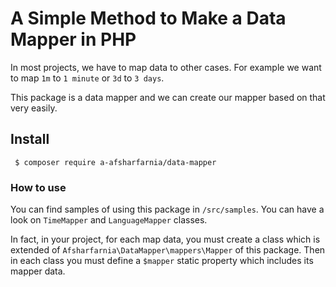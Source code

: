 # A Simple Method to Make a Data Mapper in PHP
In most projects, we have to map data to other cases. For example we want to map `1m` to `1 minute` or `3d` to `3 days`.

This package is a data mapper and we can create our mapper based on that very easily.

## Install
 ```
  $ composer require a-afsharfarnia/data-mapper
 ```

### How to use 
You can find samples of using this package in `/src/samples`. You can have a look on `TimeMapper` and `LanguageMapper` classes.

In fact, in your project, for each map data, you must create a class which is extended of `Afsharfarnia\DataMapper\mappers\Mapper` of this package. Then in each class you must define a `$mapper` static property which includes its mapper data. 